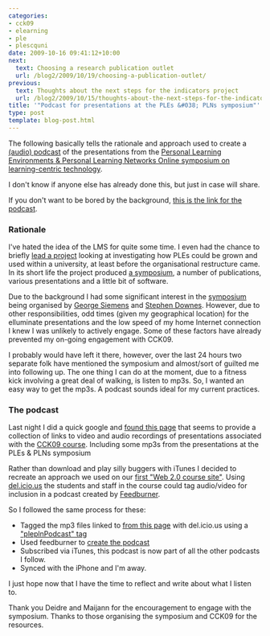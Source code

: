 ```yaml
---
categories:
- cck09
- elearning
- ple
- plescquni
date: 2009-10-16 09:41:12+10:00
next:
  text: Choosing a research publication outlet
  url: /blog2/2009/10/19/choosing-a-publication-outlet/
previous:
  text: Thoughts about the next steps for the indicators project
  url: /blog2/2009/10/15/thoughts-about-the-next-steps-for-the-indicators-project/
title: '"Podcast for presentations at the PLEs &#038; PLNs symposium"'
type: post
template: blog-post.html
---
```

The following basically tells the rationale and approach used to create a [(audio) podcast](http://feeds.feedburner.com/Delicious/davidj1/pleplnpodcast) of the presentations from the [Personal Learning Environments & Personal Learning Networks Online symposium on learning-centric technology](http://ltc.umanitoba.ca/blogs/ples/).

I don't know if anyone else has already done this, but just in case will share.

If you don't want to be bored by the background, [this is the link for the podcast](http://feeds.feedburner.com/Delicious/davidj1/pleplnpodcast).

### Rationale

I've hated the idea of the LMS for quite some time. I even had the chance to briefly [lead a project](http://cddu.cqu.edu.au/index.php/PLEs%40CQUni) looking at investigating how PLEs could be grown and used within a university, at least before the organisational restructure came. In its short life the project produced [a symposium](http://cddu.cqu.edu.au/index.php/Symposium_on_Personal_Learning_Environments_2008), a number of publications, various presentations and a little bit of software.

Due to the background I had some significant interest in the [symposium](http://ltc.umanitoba.ca/blogs/ples/) being organised by [George Siemens](http://www.connectivism.ca/) and [Stephen Downes](http://www.downes.ca/). However, due to other responsibilities, odd times (given my geographical location) for the elluminate presentations and the low speed of my home Internet connection I knew I was unlikely to actively engage. Some of these factors have already prevented my on-going engagement with CCK09.

I probably would have left it there, however, over the last 24 hours two separate folk have mentioned the symposium and almost/sort of guilted me into following up. The one thing I can do at the moment, due to a fitness kick involving a great deal of walking, is listen to mp3s. So, I wanted an easy way to get the mp3s. A podcast sounds ideal for my current practices.

### The podcast

Last night I did a quick google and [found this page](http://ltc.umanitoba.ca/wiki/CCK09_Recordings) that seems to provide a collection of links to video and audio recordings of presentations associated with the [CCK09 course](http://ltc.umanitoba.ca/connectivism/). Including some mp3s from the presentations at the PLEs & PLNs symposium

Rather than download and play silly buggers with iTunes I decided to recreate an approach we used on our [first "Web 2.0 course site"](http://webfuse.cqu.edu.au/Courses/EDED11448/). Using [del.icio.us](http://del.icio.us/) the students and staff in the course could tag audio/video for inclusion in a podcast created by [Feedburner](http://www.feedburner.com/).

So I followed the same process for these:

- Tagged the mp3 files linked to [from this page](http://ltc.umanitoba.ca/wiki/CCK09_Recordings) with del.icio.us using a ["pleplnPodcast" tag](http://delicious.com/davidj1/pleplnPodcast)
- Used feedburner to [create the podcast](http://feeds.feedburner.com/Delicious/davidj1/pleplnpodcast)
- Subscribed via iTunes, this podcast is now part of all the other podcasts I follow.
- Synced with the iPhone and I'm away.

I just hope now that I have the time to reflect and write about what I listen to.

Thank you Deidre and Maijann for the encouragement to engage with the symposium. Thanks to those organising the symposium and CCK09 for the resources.